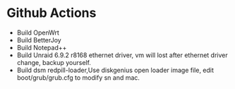 # Github Actions

- Build OpenWrt
- Build BetterJoy
- Build Notepad++
- Build Unraid 6.9.2 r8168 ethernet driver, vm will lost after ethernet driver change, backup yourself.
- Build dsm redpill-loader,Use diskgenius open loader image file, edit boot/grub/grub.cfg to modify sn and mac.
